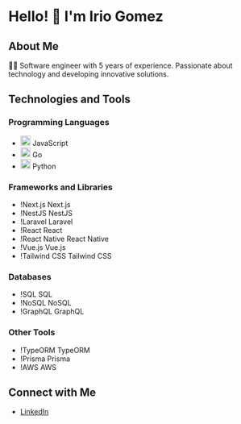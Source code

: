 # Hello! 👋 I'm Irio Gomez

## About Me
👨‍💻 Software engineer with 5 years of experience. Passionate about technology and developing innovative solutions.

## Technologies and Tools
### Programming Languages
- <img src="https://img.shields.io/badge/-JavaScript-F7DF1E?style=flat&logo=JavaScript&logoColor=black" alt="JavaScript" width="20"/> JavaScript
- <img src="https://img.shields.io/badge/-Go-00ADD8?style=flat&logo=Go&logoColor=white" alt="Go" width="20"/> Go
- <img src="https://img.shields.io/badge/-Python-3776AB?style=flat&logo=Python&logoColor=white" alt="Python" width="20"/> Python

### Frameworks and Libraries
- !Next.js Next.js
- !NestJS NestJS
- !Laravel Laravel
- !React React
- !React Native React Native
- !Vue.js Vue.js
- !Tailwind CSS Tailwind CSS

### Databases
- !SQL SQL
- !NoSQL NoSQL
- !GraphQL GraphQL

### Other Tools
- !TypeORM TypeORM
- !Prisma Prisma
- !AWS AWS

## Connect with Me
- [LinkedIn](https://www.linkedin.com/in/iriogomez/)
